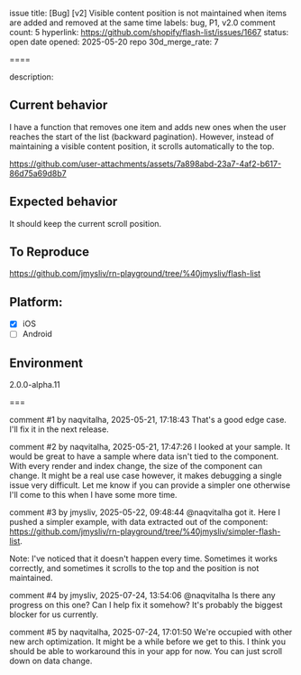 issue title: [Bug] [v2] Visible content position is not maintained when items are added and removed at the same time
labels: bug, P1, v2.0
comment count: 5
hyperlink: https://github.com/shopify/flash-list/issues/1667
status: open
date opened: 2025-05-20
repo 30d_merge_rate: 7

====

description:
<!-- Thanks for taking the time to fill out this bug report!

If this is not a bug report, please use other relevant channels:
- [Create a feature proposal on Discussions](https://github.com/Shopify/flash-list/discussions/new)
- [Chat with others in the #flash-list channel on Shopify React Native Open Source Discord](https://discord.com/channels/928252803867107358/986654488326701116)

Before you proceed:

- Make sure you are on latest versions of the FlashList package.
- If you are having an issue with your machine or build tools, the issue belongs on another repository as that is outside of the scope of FlashList. -->

## Current behavior

<!-- What code are you running and what is happening? Include a screenshot or video if it's a UI related issue. -->

I have a function that removes one item and adds new ones when the user reaches the start of the list (backward pagination). However, instead of maintaining a visible content position, it scrolls automatically to the top.

https://github.com/user-attachments/assets/7a898abd-23a7-4af2-b617-86d75a69d8b7

## Expected behavior

<!-- What do you expect to happen instead? -->

It should keep the current scroll position.

## To Reproduce

<!-- Please provide a way to reproduce the problem if it's possible. Use the fixture app to create an example that reproduces the bug and provide a link to a GitHub repository under your username. -->

https://github.com/jmysliv/rn-playground/tree/%40jmysliv/flash-list

## Platform:

- [x] iOS
- [ ] Android

## Environment

<!-- What is the exact version of @shopify/flash-list that you are using? -->

2.0.0-alpha.11

===

comment #1 by naqvitalha, 2025-05-21, 17:18:43
That's a good edge case. I'll fix it in the next release.

comment #2 by naqvitalha, 2025-05-21, 17:47:26
I looked at your sample. It would be great to have a sample where data isn't tied to the component. With every render and index change, the size of the component can change. It might be a real use case however, it makes debugging a single issue very difficult. Let me know if you can provide a simpler one otherwise I'll come to this when I have some more time.

comment #3 by jmysliv, 2025-05-22, 09:48:44
@naqvitalha got it. Here I pushed a simpler example, with data extracted out of the component: https://github.com/jmysliv/rn-playground/tree/%40jmysliv/simpler-flash-list.

Note: I've noticed that it doesn't happen every time. Sometimes it works correctly, and sometimes it scrolls to the top and the position is not maintained.

comment #4 by jmysliv, 2025-07-24, 13:54:06
@naqvitalha Is there any progress on this one? Can I help fix it somehow? It's probably the biggest blocker for us currently.

comment #5 by naqvitalha, 2025-07-24, 17:01:50
We're occupied with other new arch optimization. It might be a while before we get to this. I think you should be able to workaround this in your app for now. You can just scroll down on data change.
